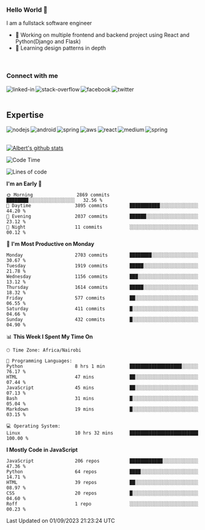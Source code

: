 

### Hello World 👋
I am a fullstack software engineer
- 🔭 Working on multiple frontend and backend project using React and Python(Django and Flask)
- 🌱 Learning design patterns in depth

<br>

### Connect with me

[<img align="left" alt="linked-in" src="https://img.shields.io/badge/linkedin-%230077B5.svg?&style=for-the-badge&logo=linkedin&logoColor=white" />](https://www.linkedin.com/in/albert-byrone/)

<!-- [<img align="left" alt="medium" src="https://img.shields.io/badge/medium-%2312100E.svg?&style=for-the-badge&logo=medium&logoColor=white" />](https://56faisal.medium.com/) -->

[<img align="left" alt="stack-overflow" src="https://img.shields.io/badge/stack%20overflow-FE7A16?logo=stack-overflow&logoColor=white&style=for-the-badge" />](https://stackoverflow.com/users/11916317/albert-byrone)

[<img align="left" alt="facebook" src="https://img.shields.io/badge/facebook-%231877F2.svg?&style=for-the-badge&logo=facebook&logoColor=white" />](https://web.facebook.com/albert.byrone.1/)

[<img align="left" alt="twitter" src="https://img.shields.io/badge/twitter-%231DA1F2.svg?&style=for-the-badge&logo=twitter&logoColor=white" />](https://twitter.com/byrone_albert)

<br>

<br>

## Expertise
<img align="left" alt="nodejs" src="https://img.shields.io/badge/python%20-%2343853D.svg?&style=for-the-badge&logo=node.js&logoColor=white" />
<img align="left" alt="android" src="https://img.shields.io/badge/Flask-3DDC84?logo=android&logoColor=white&style=for-the-badge" />
<img align="left" alt="spring" src="https://img.shields.io/badge/drf%20-%236DB33F.svg?&style=for-the-badge&logo=spring&logoColor=white" />
<img align="left" alt="aws" src="https://img.shields.io/badge/django%20AWS-%23232F3E?logo=amazon-aws&logoColor=white&style=for-the-badge" />
<img align="left" alt="react" src="https://img.shields.io/badge/react%20-%2320232a.svg?&style=for-the-badge&logo=react&logoColor=%2361DAFB" />
<img align="left" alt="medium" src="https://img.shields.io/badge/Angular-%23316192.svg?&style=for-the-badge&logo=postgresql&logoColor=white" />
<img align="left" alt="spring" src="https://img.shields.io/badge/Javascript%20-%236DB33F.svg?&style=for-the-badge&logo=spring&logoColor=white" />
<br>
<br>


[![Albert's github stats](https://github-readme-stats.vercel.app/api?username=Albert-Byrone&count_private=true&show_icons=true&theme=radical&hide_rank=false)](https://github.com/anuraghazra/github-readme-stats)

<!-- [![Top Langs](https://github-readme-stats.vercel.app/api/top-langs/?username=Albert-Byrone&layout=compact)](https://github.com/anuraghazra/github-readme-stats) -->

<!--
**Albert-Byrone/Albert-Byrone** is a ✨ _special_ ✨ repository because its `README.md` (this file) appears on your GitHub profile.

Here are some ideas to get you started:

- 🔭 I’m currently working on ...
- 🌱 I’m currently learning ...
- 👯 I’m looking to collaborate on ...
- 🤔 I’m looking for help with ...
- 💬 Ask me about ...
- 📫 How to reach me: ...
- 😄 Pronouns: ...
- ⚡ Fun fact: ...
-->


<!--START_SECTION:waka-->
![Code Time](http://img.shields.io/badge/Code%20Time-673%20hrs%2042%20mins-blue)

![Lines of code](https://img.shields.io/badge/From%20Hello%20World%20I%27ve%20Written-62.6%20million%20lines%20of%20code-blue)

**I'm an Early 🐤** 

```text
🌞 Morning                2869 commits        ████████░░░░░░░░░░░░░░░░░   32.56 % 
🌆 Daytime                3895 commits        ███████████░░░░░░░░░░░░░░   44.20 % 
🌃 Evening                2037 commits        ██████░░░░░░░░░░░░░░░░░░░   23.12 % 
🌙 Night                  11 commits          ░░░░░░░░░░░░░░░░░░░░░░░░░   00.12 % 
```
📅 **I'm Most Productive on Monday** 

```text
Monday                   2703 commits        ████████░░░░░░░░░░░░░░░░░   30.67 % 
Tuesday                  1919 commits        █████░░░░░░░░░░░░░░░░░░░░   21.78 % 
Wednesday                1156 commits        ███░░░░░░░░░░░░░░░░░░░░░░   13.12 % 
Thursday                 1614 commits        █████░░░░░░░░░░░░░░░░░░░░   18.32 % 
Friday                   577 commits         ██░░░░░░░░░░░░░░░░░░░░░░░   06.55 % 
Saturday                 411 commits         █░░░░░░░░░░░░░░░░░░░░░░░░   04.66 % 
Sunday                   432 commits         █░░░░░░░░░░░░░░░░░░░░░░░░   04.90 % 
```


📊 **This Week I Spent My Time On** 

```text
🕑︎ Time Zone: Africa/Nairobi

💬 Programming Languages: 
Python                   8 hrs 1 min         ███████████████████░░░░░░   76.17 % 
HTML                     47 mins             ██░░░░░░░░░░░░░░░░░░░░░░░   07.44 % 
JavaScript               45 mins             ██░░░░░░░░░░░░░░░░░░░░░░░   07.13 % 
Bash                     31 mins             █░░░░░░░░░░░░░░░░░░░░░░░░   05.04 % 
Markdown                 19 mins             █░░░░░░░░░░░░░░░░░░░░░░░░   03.15 % 

💻 Operating System: 
Linux                    10 hrs 32 mins      █████████████████████████   100.00 % 
```

**I Mostly Code in JavaScript** 

```text
JavaScript               206 repos           ████████████░░░░░░░░░░░░░   47.36 % 
Python                   64 repos            ████░░░░░░░░░░░░░░░░░░░░░   14.71 % 
HTML                     39 repos            ██░░░░░░░░░░░░░░░░░░░░░░░   08.97 % 
CSS                      20 repos            █░░░░░░░░░░░░░░░░░░░░░░░░   04.60 % 
Roff                     1 repo              ░░░░░░░░░░░░░░░░░░░░░░░░░   00.23 % 
```




 Last Updated on 01/09/2023 21:23:24 UTC
<!--END_SECTION:waka-->
